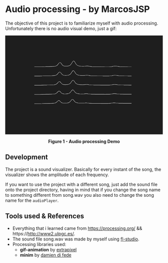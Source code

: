 # Audio processing - by MarcosJSP

The objective of this project is to familiarize myself with audio processing. Unfortunately there is no audio visual demo, just a gif:

<p align="center">
	<img align="center" src="readme assets/demo.gif" alt="Demo gif"></img>
</p>

<p align="center"><b>Figure 1 - Audio processing Demo</b></p>


## Development

The project is a sound visualizer. Basically for every instant of the song, the visualizer shows the amplitude of each frequency.

If you want to use the project with a different song, just add the sound file onto the project directory, having in mind that if you change the song name to something different from song.wav you also need to change the song name for the `audioPlayer`.



## Tools used & References

- Everything that i learned came from https://processing.org/ && https://http://www2.ulpgc.es/.
- The sound file song.wav was made by myself using [fl-studio](https://www.image-line.com/flstudio/).
- Processing libraries used:
	- **gif-animation** by [extrapixel](https://github.com/extrapixel)
	- **minim** by [damien di fede ](http://code.compartmental.net/tools/minim/)

